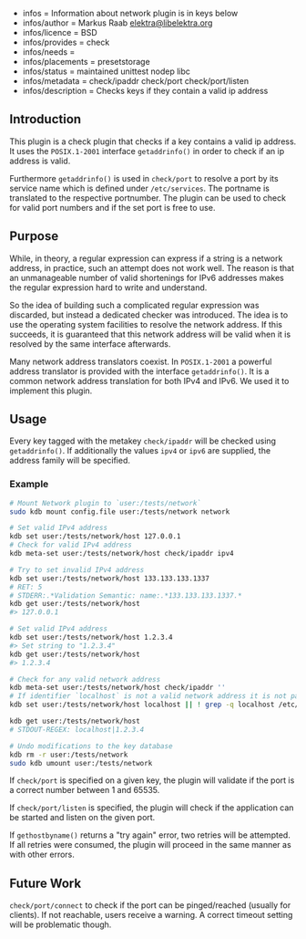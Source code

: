 - infos = Information about network plugin is in keys below
- infos/author = Markus Raab <elektra@libelektra.org>
- infos/licence = BSD
- infos/provides = check
- infos/needs =
- infos/placements = presetstorage
- infos/status = maintained unittest nodep libc
- infos/metadata = check/ipaddr check/port check/port/listen
- infos/description = Checks keys if they contain a valid ip address

## Introduction

This plugin is a check plugin that checks if a key contains a valid ip
address. It uses the `POSIX.1-2001` interface `getaddrinfo()` in order
to check if an ip address is valid.

Furthermore `getaddrinfo()` is used in `check/port` to resolve a port by its service name
which is defined under `/etc/services`. The portname is translated to the respective portnumber.
The plugin can be used to check for valid port numbers and if the set port is free to use.

## Purpose

While, in theory, a regular expression can express if a string is a
network address, in practice, such an attempt does not work well. The
reason is that an unmanageable number of valid shortenings for IPv6
addresses makes the regular expression hard to write and understand.

So the idea of building such a complicated regular expression was
discarded, but instead a dedicated checker was introduced. The idea is to
use the operating system facilities to resolve the network address. If
this succeeds, it is guaranteed that this network address will be valid
when it is resolved by the same interface afterwards.

Many network address translators coexist. In `POSIX.1-2001` a powerful
address translator is provided with the interface `getaddrinfo()`. It
is a common network address translation for both IPv4 and IPv6. We used
it to implement this plugin.

## Usage

Every key tagged with the metakey `check/ipaddr` will be checked
using `getaddrinfo()`. If additionally the values `ipv4` or `ipv6`
are supplied, the address family will be specified.

### Example

```sh
# Mount Network plugin to `user:/tests/network`
sudo kdb mount config.file user:/tests/network network

# Set valid IPv4 address
kdb set user:/tests/network/host 127.0.0.1
# Check for valid IPv4 address
kdb meta-set user:/tests/network/host check/ipaddr ipv4

# Try to set invalid IPv4 address
kdb set user:/tests/network/host 133.133.133.1337
# RET: 5
# STDERR:.*Validation Semantic: name:.*133.133.133.1337.*
kdb get user:/tests/network/host
#> 127.0.0.1

# Set valid IPv4 address
kdb set user:/tests/network/host 1.2.3.4
#> Set string to "1.2.3.4"
kdb get user:/tests/network/host
#> 1.2.3.4

# Check for any valid network address
kdb meta-set user:/tests/network/host check/ipaddr ''
# If identifier `localhost` is not a valid network address it is not part of /etc/hosts
kdb set user:/tests/network/host localhost || ! grep -q localhost /etc/hosts

kdb get user:/tests/network/host
# STDOUT-REGEX: localhost|1.2.3.4

# Undo modifications to the key database
kdb rm -r user:/tests/network
sudo kdb umount user:/tests/network
```

If `check/port` is specified on a given key, the plugin will validate if the port is a
correct number between 1 and 65535.

If `check/port/listen` is specified, the plugin will check if the application can be started
and listen on the given port.

If `gethostbyname()` returns a "try again" error, two retries will be attempted.
If all retries were consumed, the plugin will proceed in the same manner as with other errors.

## Future Work

`check/port/connect` to check if the port can be pinged/reached (usually for clients).
If not reachable, users receive a warning. A correct timeout setting will be problematic though.
